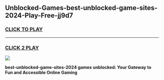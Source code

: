 
## Unblocked-Games-best-unblocked-game-sites-2024-Play-Free-jj9d7
<h3>
<a href="https://premium76.site?title=best-unblocked-game-sites-2024&ref=19M">CLICK TO PLAY</a></h3>
<hr>

<h3>
<a href="https://premium76.site?title=best-unblocked-game-sites-2024&ref=19M">CLICK 2 PLAY</a>
  
</h3>

<a href="https://premium76.site?title=best-unblocked-game-sites-2024&ref=19M"><img src="https://clearcache.store/games.png"></a>


**best-unblocked-game-sites-2024 games unblocked: Your Gateway to Fun and Accessible Online Gaming**
